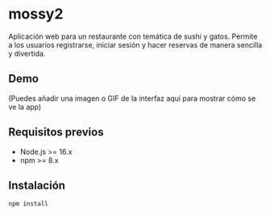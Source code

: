 # mossy2

Aplicación web para un restaurante con temática de sushi y gatos. Permite a los usuarios registrarse, iniciar sesión y hacer reservas de manera sencilla y divertida.

## Demo

(Puedes añadir una imagen o GIF de la interfaz aquí para mostrar cómo se ve la app)

## Requisitos previos

- Node.js >= 16.x
- npm >= 8.x

## Instalación

```bash
npm install

